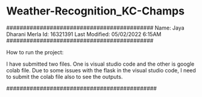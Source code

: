# Weather-Recognition_KC-Champs
############################################
Name: Jaya Dharani Merla
Id:   16321391
Last Modified: 05/02/2022 6:15AM
############################################

How to run the project:

I have submitted two files. One is visual studio code and the other is google colab file.
Due to some issues with the flask in the visual studio code, I need to submit the colab file also to see the outputs.

#############################################
